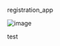 registration_app

![image](https://github.com/user-attachments/assets/458ca111-d194-456b-8780-571255f02ecf)

test
